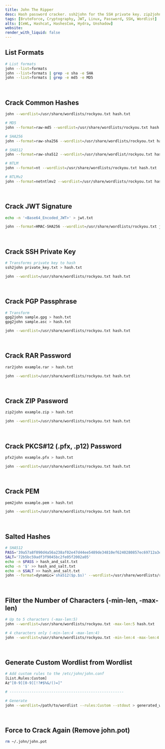 ```yaml
---
title: John The Ripper
desc: Hash password cracker. ssh2john for the SSH private key. zip2john for the zip’s password. rar2john for the rar’s password.
tags: [BruteForce, Cryptography, JWT, Linux, Password, SSH, Wordlist]
alts: [CeWL, Hashcat, HashesCom, Hydra, Unshadow]
website:
render_with_liquid: false
---
```


## List Formats

```sh
# List formats
john --list=formats
john --list=formats | grep -e sha -e SHA
john --list=formats | grep -e md5 -e MD5
```

<br />

## Crack Common Hashes

```sh
john --wordlist=/usr/share/wordlists/rockyou.txt hash.txt

# MD5
john --format=raw-md5 --wordlist=/usr/share/wordlists/rockyou.txt hash.txt

# SHA256
john --format=raw-sha256 --wordlist=/usr/share/wordlists/rockyou.txt hash.txt

# SHA512
john --format=raw-sha512 --wordlist=/usr/share/wordlist/rockyou.txt hash.txt

# NTLM
john --format=nt --wordlist=/usr/share/wordlists/rockyou.txt hash.txt

# NTLMv2
john --format=netntlmv2 --wordlist=/usr/share/wordlists/rockyou.txt hash.txt
```

<br />

## Crack JWT Signature

```sh
echo -n '<Base64_Encoded_JWT>' > jwt.txt

john --format=HMAC-SHA256 --wordlist=/usr/share/wordlists/rockyou.txt jwt.txt
```

<br />

## Crack SSH Private Key

```sh
# Transforms private key to hash
ssh2john private_key.txt > hash.txt

john --wordlist=/usr/share/wordlists/rockyou.txt hash.txt
```

<br />

## Crack PGP Passphrase

```sh
# Transform
gpg2john sample.gpg > hash.txt
gpg2john sample.asc > hash.txt

john --wordlist=/usr/share/wordlists/rockyou.txt hash.txt
```

<br />

## Crack RAR Password

```sh
rar2john example.rar > hash.txt

john --wordlist=/usr/share/wordlists/rockyou.txt hash.txt
```

<br />

## Crack ZIP Password

```sh
zip2john example.zip > hash.txt

john --wordlist=/usr/share/wordlists/rockyou.txt hash.txt
```

<br />

## Crack PKCS#12 (.pfx, .p12) Password

```sh
pfx2john example.pfx > hash.txt

john --wordlist=/usr/share/wordlists/rockyou.txt hash.txt
```

<br />

## Crack PEM

```sh
pem2john example.pem > hash.txt

john --wordlist=/usr/share/wordlists/rockyou.txt hash.txt
```

<br />

## Salted Hashes

```sh
# SHA512
PASS='39a57a8f090d4a56a238af02e47d44ee5489de34810ef6240280857ec69712a3e5e370b8a41899d0196ade16c0d54327c5654019292cbfe0b5e98ad1fec71bed'
SALT='72b5bc59adf3f9045bc2fe05f2002a05'
echo -n $PASS > hash_and_salt.txt
echo -n '$' >> hash_and_salt.txt
echo -n $SALT >> hash_and_salt.txt
john --format=dynamic='sha512($p.$s)' --wordlist=/usr/share/wordlists/rockyou.txt hash_and_salt.txt
```

<br />

## Filter the Number of Characters (-min-len, -max-len)

```sh
# Up to 5 characters (-max-len:5)
john --wordlist=/usr/share/wordlists/rockyou.txt -max-len:5 hash.txt

# 4 characters only (-min-len:4 -max-len:4)
john --wordlist=/usr/share/wordlists/rockyou.txt -min-len:4 -max-len:4 hash.txt
```

<br />

## Generate Custom Wordlist from Wordlist

```sh
# Add custom rules to the /etc/john/john.conf
[List.Rules:Custom]
Az"[0-9][0-9][!?#$%&/()=]"

# ----------------------------------------------------

# Generate
john --wordlist=/path/to/wordlist --rules:Custom --stdout > generated_wordlist.txt
```

<br />

## Force to Crack Again (Remove john.pot)

```sh
rm ~/.john/john.pot
```